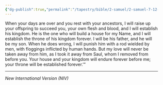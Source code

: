 ```yaml
---
{"dg-publish":true,"permalink":"/tapestry/bible/2-samuel/2-samuel-7-12-16/","title":"2 Samuel 7:12-16","tags":["bible-verse","bible-verse"],"dgHomeLink":true,"dgShowLocalGraph":true,"dgEnableSearch":true}
---
```


 When your days are over and you rest with your ancestors, I will raise up your offspring to succeed you, your own flesh and blood, and I will establish his kingdom. He is the one who will build a house for my Name, and I will establish the throne of his kingdom forever. I will be his father, and he will be my son. When he does wrong, I will punish him with a rod wielded by men, with floggings inflicted by human hands. But my love will never be taken away from him, as I took it away from Saul, whom I removed from before you. Your house and your kingdom will endure forever before me; your throne will be established forever.’”

---
*New International Version (NIV)*